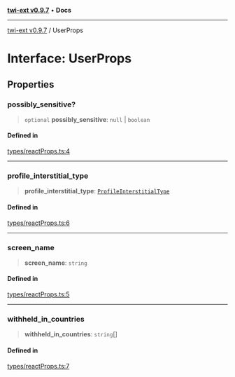[**twi-ext v0.9.7**](../README.md) • **Docs**

***

[twi-ext v0.9.7](../README.md) / UserProps

# Interface: UserProps

## Properties

### possibly\_sensitive?

> `optional` **possibly\_sensitive**: `null` \| `boolean`

#### Defined in

[types/reactProps.ts:4](https://github.com/Robot-Inventor/twi-ext/blob/688a3de578bc93fd7a7ce028029a01d82ab7e041/src/types/reactProps.ts#L4)

***

### profile\_interstitial\_type

> **profile\_interstitial\_type**: [`ProfileInterstitialType`](../type-aliases/ProfileInterstitialType.md)

#### Defined in

[types/reactProps.ts:6](https://github.com/Robot-Inventor/twi-ext/blob/688a3de578bc93fd7a7ce028029a01d82ab7e041/src/types/reactProps.ts#L6)

***

### screen\_name

> **screen\_name**: `string`

#### Defined in

[types/reactProps.ts:5](https://github.com/Robot-Inventor/twi-ext/blob/688a3de578bc93fd7a7ce028029a01d82ab7e041/src/types/reactProps.ts#L5)

***

### withheld\_in\_countries

> **withheld\_in\_countries**: `string`[]

#### Defined in

[types/reactProps.ts:7](https://github.com/Robot-Inventor/twi-ext/blob/688a3de578bc93fd7a7ce028029a01d82ab7e041/src/types/reactProps.ts#L7)
